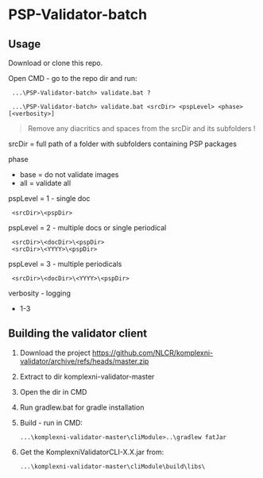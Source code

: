 # PSP-Validator-batch

## Usage

Download or clone this repo.

Open CMD - go to the repo dir and run:

     ...\PSP-Validator-batch> validate.bat ?

     ...\PSP-Validator-batch> validate.bat <srcDir> <pspLevel> <phase> [<verbosity>]

> Remove any diacritics and spaces from the srcDir and its subfolders !

srcDir = full path of a folder with subfolders containing PSP packages

phase
- base = do not validate images
- all = validate all

pspLevel = 1 - single doc

     <srcDir>\<pspDir>

pspLevel = 2 - multiple docs or single periodical

     <srcDir>\<docDir>\<pspDir>
     <srcDir>\<YYYY>\<pspDir>

pspLevel = 3 - multiple periodicals

     <srcDir>\<docDir>\<YYYY>\<pspDir>

verbosity - logging
- 1-3     

## Building the validator client

1. Download the project https://github.com/NLCR/komplexni-validator/archive/refs/heads/master.zip

2. Extract to dir komplexni-validator-master

3. Open the dir in CMD

4. Run gradlew.bat for gradle installation

5. Build - run in CMD:

       ...\komplexni-validator-master\cliModule>..\gradlew fatJar

6. Get the KomplexniValidatorCLI-X.X.jar from: 

       ...\komplexni-validator-master\cliModule\build\libs\       

